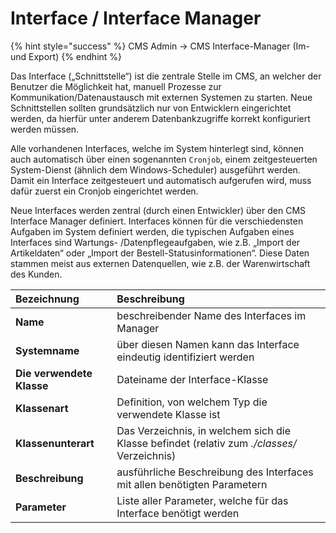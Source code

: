 # Interface / Interface Manager

{% hint style="success" %}
CMS Admin → CMS Interface-Manager \(Im- und Export\)
{% endhint %}

Das Interface \(„Schnittstelle“\) ist die zentrale Stelle im CMS, an welcher der Benutzer die Möglichkeit hat, manuell Prozesse zur Kommunikation/Datenaustausch mit externen Systemen zu starten. Neue Schnittstellen sollten grundsätzlich nur von Entwicklern eingerichtet werden, da hierfür unter anderem Datenbankzugriffe korrekt konfiguriert werden müssen.

Alle vorhandenen Interfaces, welche im System hinterlegt sind, können auch automatisch über einen sogenannten `Cronjob`, einem zeitgesteuerten System-Dienst \(ähnlich dem Windows-Scheduler\) ausgeführt werden. Damit ein Interface zeitgesteuert und automatisch aufgerufen wird, muss dafür zuerst ein Cronjob eingerichtet werden.

Neue Interfaces werden zentral \(durch einen Entwickler\) über den CMS Interface Manager definiert. Interfaces können für die verschiedensten Aufgaben im System definiert werden, die typischen Aufgaben eines Interfaces sind Wartungs- /Datenpflegeaufgaben, wie z.B. „Import der Artikeldaten“ oder „Import der Bestell-Statusinformationen“. Diese Daten stammen meist aus externen Datenquellen, wie z.B. der Warenwirtschaft des Kunden.

| Bezeichnung | Beschreibung |
| :--- | :--- |
| **Name** | beschreibender Name des Interfaces im Manager |
| **Systemname** | über diesen Namen kann das Interface eindeutig identifiziert werden |
| **Die verwendete Klasse** | Dateiname der Interface-Klasse |
| **Klassenart** | Definition, von welchem Typ die verwendete Klasse ist |
| **Klassenunterart** | Das Verzeichnis, in welchem sich die Klasse befindet \(relativ zum _./classes/_ Verzeichnis\) |
| **Beschreibung** | ausführliche Beschreibung des Interfaces mit allen benötigten Parametern |
| **Parameter** | Liste aller Parameter, welche für das Interface benötigt werden |

